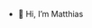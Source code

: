 - 👋 Hi, I’m Matthias


<!---
Matthias-dot-com/Matthias-dot-com is a ✨ special ✨ repository because its `README.md` (this file) appears on your GitHub profile.
You can click the Preview link to take a look at your changes.
--->
